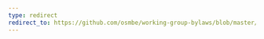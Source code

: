 ```yaml
---
type: redirect
redirect_to: https://github.com/osmbe/working-group-bylaws/blob/master/CODE_OF_CONDUCT_FR.md
---
```

